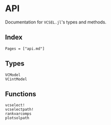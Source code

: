 
# API

Documentation for `VCSEL.jl`'s types and methods.

## Index

```@index
Pages = ["api.md"]
```

## Types

```@docs
VCModel
VCintModel
```

## Functions

```@docs
vcselect!
vcselectpath!
rankvarcomps
plotsolpath
```